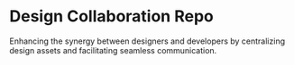 # Design Collaboration Repo

Enhancing the synergy between designers and developers by centralizing design assets and facilitating seamless communication.
